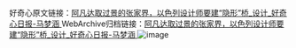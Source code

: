 好奇心原文链接：[阿凡达取过景的张家界，以色列设计师要建“隐形”桥_设计_好奇心日报-马梦涵 ](https://www.qdaily.com/articles/10694.html)
WebArchive归档链接：[阿凡达取过景的张家界，以色列设计师要建“隐形”桥_设计_好奇心日报-马梦涵 ](http://web.archive.org/web/20190623163145/https://www.qdaily.com/articles/10694.html)
![image](http://ww3.sinaimg.cn/large/007d5XDply1g3wc9tpukoj30u03sse81)